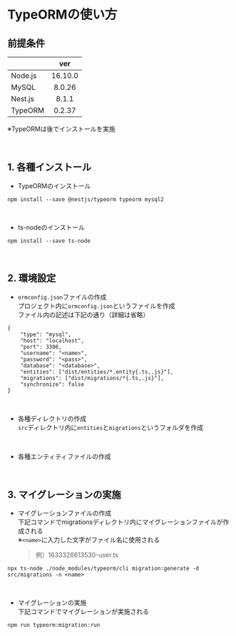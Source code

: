 # TypeORMの使い方
## 前提条件
|         |ver      |
|---------|:-------:|
| Node.js | 16.10.0 |
| MySQL   | 8.0.26  |
| Nest.js | 8.1.1   |
| TypeORM | 0.2.37  |

※TypeORMは後でインストールを実施

<br>

## 1. 各種インストール
- TypeORMのインストール  
```
npm install --save @nestjs/typeorm typeorm mysql2
```

<br>

- ts-nodeのインストール  
```
npm install --save ts-node
```
<br>

## 2. 環境設定
- `ormconfig.json`ファイルの作成  
  プロジェクト内に`ormconfig.json`というファイルを作成  
  ファイル内の記述は下記の通り（詳細は省略）
```
{
    "type": "mysql",
    "host": "localhost",
    "port": 3306,
    "username": "<name>",
    "password": "<pass>",
    "database": "<database>",
    "entities": ["dist/entities/*.entity{.ts,.js}"],
    "migrations": ["dist/migrations/*{.ts,.js}"],
    "synchronize": false
}
```

<br>

- 各種ディレクトリの作成  
  `src`ディレクトリ内に`entities`と`migrations`というフォルダを作成

<br>

- 各種エンティティファイルの作成

<br>

## 3. マイグレーションの実施
- マイグレーションファイルの作成  
下記コマンドでmigrationsディレクトリ内にマイグレーションファイルが作成される  
※`<name>`に入力した文字がファイル名に使用される  
    >例）1633326613530-user.ts
```
npx ts-node ./node_modules/typeorm/cli migration:generate -d src/migrations -n <name>
```

<br>

- マイグレーションの実施  
下記コマンドでマイグレーションが実施される
```
npm run typeorm:migration:run
```